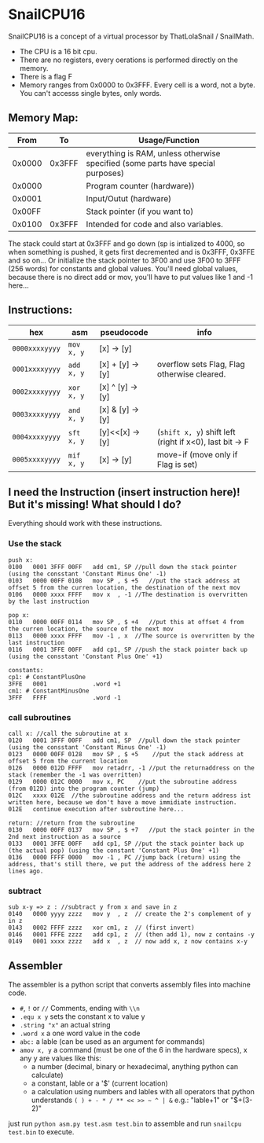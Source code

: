 # SnailCPU16

SnailCPU16 is a concept of a virtual processor by ThatLolaSnail / SnailMath.

- The CPU is a 16 bit cpu.
- There are no registers, every oerations is performed directly on the memory.
- There is a flag F
- Memory ranges from 0x0000 to 0x3FFF. Every cell is a word, not a byte. You can't accesss single bytes, only words.

## Memory Map:
| From   | To     | Usage/Function |
| ---    | ---    | ---            |
| 0x0000 | 0x3FFF | everything is RAM, unless otherwise specified (some parts have special purposes) |
| 0x0000 |        | Program counter (hardware)) |
| 0x0001 |        | Input/Outut (hardware) |
| 0x00FF |        | Stack pointer (if you want to) |
| 0x0100 | 0x3FFF | Intended for code and also variables. |

The stack could start at 0x3FFF and go down (sp is intialized to 4000, so when something is pushed, it gets first decremented and is 0x3FFF, 0x3FFE and so on...
Or initialize the stack pointer to 3F00 and use 3F00 to 3FFF (256 words) for constants and global values.
You'll need global values, because there is no direct add or mov, you'll have to put values like 1 and -1 here...

## Instructions:
| hex            | asm        | pseudocode       | info |
| ---            | ---        | ---              | --- |
| `0000xxxxyyyy` | `mov x, y` | [x]       -> [y] | |
| `0001xxxxyyyy` | `add x, y` | [x] + [y] -> [y] | overflow sets Flag, Flag otherwise cleared. |
| `0002xxxxyyyy` | `xor x, y` | [x] ^ [y] -> [y] | |
| `0003xxxxyyyy` | `and x, y` | [x] & [y] -> [y] | |
| `0004xxxxyyyy` | `sft x, y` | [y]<<[x]  -> [y] | (`shift x, y`) shift left (right if x<0), last bit -> F |
| `0005xxxxyyyy` | `mif x, y` | [x]       -> [y] | move-if (move only if Flag is set)  |

## I need the Instruction (insert instruction here)! But it's missing! What should I do?

Everything should work with these instructions.

### Use the stack

```
push x:
0100   0001 3FFF 00FF   add cm1, SP	//pull down the stack pointer (using the consstant 'Constant Minus One' -1)
0103   0000 00FF 0108   mov SP , $ +5	//put the stack address at offset 5 from the curren location, the destination of the next mov
0106   0000 xxxx FFFF   mov x  , -1	//The destination is overvritten by the last instruction

pop x:
0110   0000 00FF 0114   mov SP , $ +4	//put this at offset 4 from the curren location, the source of the next mov
0113   0000 xxxx FFFF   mov -1 , x	//The source is overvritten by the last instruction
0116   0001 3FFE 00FF   add cp1, SP	//push the stack pointer back up (using the consstant 'Constant Plus One' +1)

constants:
cp1: # ConstantPlusOne
3FFE   0001             .word +1
cm1: # ConstantMinusOne
3FFF   FFFF             .word -1
```

### call subroutines

```
call x: //call the subroutine at x
0120   0001 3FFF 00FF   add cm1, SP	 //pull down the stack pointer (using the consstant 'Constant Minus One' -1)
0123   0000 00FF 0128   mov SP , $ +5	 //put the stack address at offset 5 from the current location
0126   0000 012D FFFF   mov retadrr, -1 //put the returnaddress on the stack (remember the -1 was overritten)
0129   0000 012C 0000   mov x, PC	 //put the subroutine address (from 012D) into the program counter (jump)
012C   xxxx 012E  //the subroutine address and the return address ist written here, because we don't have a move immidiate instruction.
012E   continue execution after subroutine here...

return: //return from the subroutine
0130   0000 00FF 0137   mov SP , $ +7	//put the stack pointer in the 2nd next instruction as a source
0133   0001 3FFE 00FF   add cp1, SP	//put the stack pointer back up (the actual pop) (using the constant 'Constant Plus One' +1)
0136   0000 FFFF 0000   mov -1 , PC	//jump back (return) using the address, that's still there, we put the address of the address here 2 lines ago. 
```

### subtract

```
sub x-y => z : //subtract y from x and save in z
0140   0000 yyyy zzzz	mov y  , z	// create the 2's complement of y in z
0143   0002 FFFF zzzz	xor cm1, z	// (first invert)
0146   0001 FFFE zzzz	add cp1, z	// (then add 1), now z contains -y
0149   0001 xxxx zzzz	add x  , z	// now add x, z now contains x-y
```

## Assembler

The assembler is a python script that converts assembly files into machine code.

- `#`, `!` or `//` Comments, ending with `\\n`
- `.equ x y` sets the constant x to value y
- `.string "x"` an actual string
- `.word x` a one word value in the code
- `abc:` a lable (can be used as an argument for commands)
- `amov x, y` a command (must be one of the 6 in the hardware specs), x any y are values like this:
	- a number (decimal, binary or hexadecimal, anything python can calculate)
	- a constant, lable or a '$' (current location)
	- a calculation using numbers and lables with all operators that python understands `( ) + - * / ** << >> ~ ^ | &` e.g.: "lable+1" or "$+(3-2)"

just run `python asm.py test.asm test.bin` to assemble and run `snailcpu test.bin` to execute.
